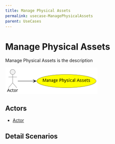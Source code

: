 ```yaml
---
title: Manage Physical Assets
permalink: usecase-ManagePhysicalAssets
parent: UseCases
---
```

# Manage Physical Assets

Manage Physical Assets is the description

![Activities Diagram](./activities.png)

## Actors

* [Actor](actor-actor)











## Detail Scenarios





